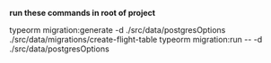 **run these commands in root of project**

typeorm migration:generate -d ./src/data/postgresOptions ./src/data/migrations/create-flight-table
typeorm migration:run -- -d ./src/data/postgresOptions
